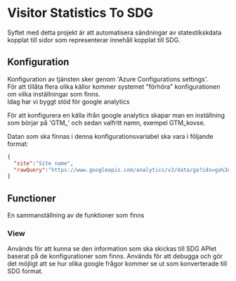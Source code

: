 # Visitor Statistics To SDG

Syftet med detta projekt är att automatisera sändningar av statestikskdata kopplat till sidor som representerar innehåll kopplat till SDG.

## Konfiguration

Konfiguration av tjänsten sker genom 'Azure Configurations settings'.  
För att tillåta flera olika källor kommer systemet "förhöra" konfigurationen om vilka inställningar som finns.  
Idag har vi byggt stöd för google analytics  
  
För att konfigurera en källa ifrån google analytics skapar man en inställning som börjar på 'GTM_' och sedan valfritt namn, exempel GTM_kovse.  
  
Datan som ska finnas i denna konfigurationsvariabel ska vara i följande format:
```json
{
  "site":"Site name",
  "rawQuery":"https://www.googleapis.com/analytics/v3/data/ga?ids=ga%3Axxxxxxxx&start-date=yesterday&end-date=yesterday&metrics=ga%3AuniquePa..."
}
```
## Functioner
En sammanställning av de funktioner som finns
### View
Används för att kunna se den information som ska skickas till SDG APIet baserat på de konfigurationer som finns. Används för att debugga och gör det möjligt att se hur olika google frågor kommer se ut som konverterade till SDG format.
